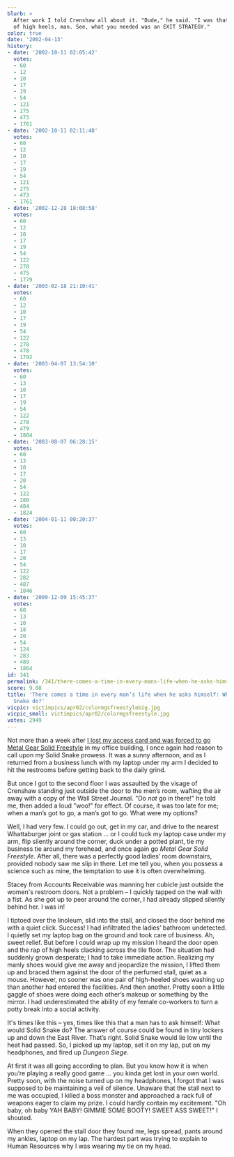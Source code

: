 ```yaml
---
blurb: >
  After work I told Crenshaw all about it. "Dude," he said. "I was that second pair
  of high heels, man. See, what you needed was an EXIT STRATEGY."
color: true
date: '2002-04-13'
history:
- date: '2002-10-11 02:05:42'
  votes:
  - 60
  - 12
  - 10
  - 17
  - 19
  - 54
  - 121
  - 275
  - 473
  - 1761
- date: '2002-10-11 02:11:48'
  votes:
  - 60
  - 12
  - 10
  - 17
  - 19
  - 54
  - 121
  - 275
  - 473
  - 1761
- date: '2002-12-28 18:08:58'
  votes:
  - 60
  - 12
  - 10
  - 17
  - 19
  - 54
  - 122
  - 278
  - 475
  - 1779
- date: '2003-02-18 21:10:41'
  votes:
  - 60
  - 12
  - 10
  - 17
  - 19
  - 54
  - 122
  - 278
  - 478
  - 1792
- date: '2003-04-07 13:54:10'
  votes:
  - 60
  - 13
  - 10
  - 17
  - 19
  - 54
  - 122
  - 278
  - 479
  - 1804
- date: '2003-08-07 06:28:15'
  votes:
  - 60
  - 13
  - 10
  - 17
  - 20
  - 54
  - 122
  - 280
  - 484
  - 1824
- date: '2004-01-11 00:20:37'
  votes:
  - 60
  - 13
  - 10
  - 17
  - 20
  - 54
  - 122
  - 282
  - 487
  - 1846
- date: '2009-12-09 15:45:37'
  votes:
  - 60
  - 13
  - 10
  - 18
  - 20
  - 54
  - 124
  - 283
  - 489
  - 1864
id: 341
permalink: /341/there-comes-a-time-in-every-mans-life-when-he-asks-himself-what-would-solid-snake-do/
score: 9.08
title: 'There comes a time in every man’s life when he asks himself: What would Solid
  Snake do?'
vicpic: victimpics/apr02/colormgsfreestylebig.jpg
vicpic_small: victimpics/apr02/colormgsfreestyle.jpg
votes: 2949
---
```


Not more than a week after [I lost my access card and was forced to go
Metal Gear Solid Freestyle](%ARTICLE[331]%) in my office building, I
once again had reason to call upon my Solid Snake prowess. It was a
sunny afternoon, and as I returned from a business lunch with my laptop
under my arm I decided to hit the restrooms before getting back to the
daily grind.

But once I got to the second floor I was assaulted by the visage of
Crenshaw standing just outside the door to the men’s room, wafting the
air away with a copy of the Wall Street Journal. "Do *not* go in there!"
he told me, then added a loud "woo!" for effect. Of course, it was too
late for me; when a man’s got to go, a man’s got to go. What were my
options?

Well, I had very few. I could go out, get in my car, and drive to the
nearest Whattaburger joint or gas station ... or I could tuck my laptop
case under my arm, flip silently around the corner, duck under a potted
plant, tie my business tie around my forehead, and once again go *Metal
Gear Solid Freestyle*. After all, there was a perfectly good ladies’
room downstairs, provided nobody saw me slip in there. Let me tell you,
when you possess a science such as mine, the temptation to use it is
often overwhelming.

Stacey from Accounts Receivable was manning her cubicle just outside the
women's restroom doors. Not a problem – I quickly tapped on the wall
with a fist. As she got up to peer around the corner, I had already
slipped silently behind her. I was in!

I tiptoed over the linoleum, slid into the stall, and closed the door
behind me with a quiet click. Success! I had infiltrated the ladies’
bathroom undetected. I quietly set my laptop bag on the ground and took
care of business. Ah, sweet relief. But before I could wrap up my
mission I heard the door open and the rap of high heels clacking across
the tile floor. The situation had suddenly grown desperate; I had to
take immediate action. Realizing my manly shoes would give me away and
jeopardize the mission, I lifted them up and braced them against the
door of the perfumed stall, quiet as a mouse. However, no sooner was one
pair of high-heeled shoes washing up than another had entered the
facilities. And then another. Pretty soon a little gaggle of shoes were
doing each other’s makeup or something by the mirror. I had
underestimated the ability of my female co-workers to turn a potty break
into a social activity.

It's times like this – yes, times like this that a man has to ask
himself: What would Solid Snake do? The answer of course could be found
in tiny lockers up and down the East River. That’s right. Solid Snake
would lie low until the heat had passed. So, I picked up my laptop, set
it on my lap, put on my headphones, and fired up *Dungeon Siege*.

At first it was all going according to plan. But you know how it is when
you’re playing a really good game ... you kinda get lost in your own
world. Pretty soon, with the noise turned up on my headphones, I forgot
that I was supposed to be maintaining a veil of silence. Unaware that
the stall next to me was occupied, I killed a boss monster and
approached a rack full of weapons eager to claim my prize. I could
hardly contain my excitement. "Oh baby, oh baby YAH BABY! GIMMIE SOME
BOOTY! SWEET ASS SWEET!" I shouted.

When they opened the stall door they found me, legs spread, pants around
my ankles, laptop on my lap. The hardest part was trying to explain to
Human Resources why I was wearing my tie on my head.